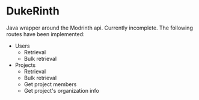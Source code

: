 # DukeRinth
Java wrapper around the Modrinth api. Currently incomplete. The following routes have been implemented:
 * Users
   * Retrieval
   * Bulk retrieval
 * Projects
   * Retrieval
   * Bulk retrieval
   * Get project members
   * Get project's organization info